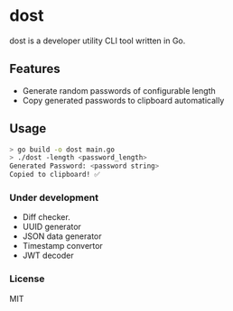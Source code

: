 # dost

dost is a developer utility CLI tool written in Go.

## Features

- Generate random passwords of configurable length
- Copy generated passwords to clipboard automatically 

## Usage

```bash
> go build -o dost main.go 
> ./dost -length <password_length>
Generated Password: <password string>
Copied to clipboard! ✅
```

### Under development
- Diff checker.
- UUID generator
- JSON data generator
- Timestamp convertor
- JWT decoder

### License

MIT